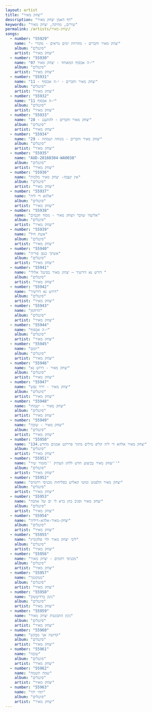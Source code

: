 ```yaml
---
layout: artist
title: "יצחק מאיר"
description: "דף האמן יצחק מאיר"
keywords: "שירים, מוזיקה, יצחק מאיר"
permalink: /artists/יצחק-מאיר/
songs:
  - number: "55929"
    name: "- יצחק מאיר וחברים - מחרוזת ימים נוראים - מקורי"
    album: "סינגלים"
    artist: "יצחק מאיר"
  - number: "55930"
    name: "07 י-ה אכסוף המאוחד - יצחק מאיר"
    album: "סינגלים"
    artist: "יצחק מאיר"
  - number: "55931"
    name: "11 - יצחק מאיר וחברים - י-ה אכסוף"
    album: "סינגלים"
    artist: "יצחק מאיר"
  - number: "55932"
    name: "11 י-ה אכסוף"
    album: "סינגלים"
    artist: "יצחק מאיר"
  - number: "55933"
    name: "28 - יצחק מאיר וחברים - להתענג"
    album: "סינגלים"
    artist: "יצחק מאיר"
  - number: "55934"
    name: "29 - יצחק מאיר וחברים - מנוחה ושמחה"
    album: "סינגלים"
    artist: "יצחק מאיר"
  - number: "55935"
    name: "AUD-20160304-WA0038"
    album: "סינגלים"
    artist: "יצחק מאיר"
  - number: "55936"
    name: "אין קצבה- יצחק מאיר מלכות"
    album: "סינגלים"
    artist: "יצחק מאיר"
  - number: "55937"
    name: "אלהא די ליה"
    album: "סינגלים"
    artist: "יצחק מאיר"
  - number: "55938"
    name: "אליעזר שוובר ויצחק מאיר - מסוד חכמים"
    album: "סינגלים"
    artist: "יצחק מאיר"
  - number: "55939"
    name: "אשת חיל"
    album: "סינגלים"
    artist: "יצחק מאיר"
  - number: "55940"
    name: "אשתך כגפן פוריה"
    album: "סינגלים"
    artist: "יצחק מאיר"
  - number: "55941"
    name: "דורש נא דורשיך – יצחק מאיר בסינגל אלולי "
    album: "סינגלים"
    artist: "יצחק מאיר"
  - number: "55942"
    name: "דרוש נא דורשיך"
    album: "סינגלים"
    artist: "יצחק מאיר"
  - number: "55943"
    name: "הרחמן"
    album: "סינגלים"
    artist: "יצחק מאיר"
  - number: "55944"
    name: "י-ה אכסוף"
    album: "סינגלים"
    artist: "יצחק מאיר"
  - number: "55945"
    name: "יומם"
    album: "סינגלים"
    artist: "יצחק מאיר"
  - number: "55946"
    name: "יצחק מאיר - דרוש נא"
    album: "סינגלים"
    artist: "יצחק מאיר"
  - number: "55947"
    name: "יצחק מאיר - ידיד נפש"
    album: "סינגלים"
    artist: "יצחק מאיר"
  - number: "55948"
    name: "יצחק מאיר - ישמחו"
    album: "סינגלים"
    artist: "יצחק מאיר"
  - number: "55949"
    name: "יצחק מאיר - שובה"
    album: "סינגלים"
    artist: "יצחק מאיר"
  - number: "55950"
    name: "יצחק מאיר אלהא די ליה קליפ מילים מתוך פרויקט אמנים מחדש.134"
    album: "סינגלים"
    artist: "יצחק מאיר"
  - number: "55951"
    name: "יצחק מאיר בביצוע חדש ללחן העתיק ''מזמור שיר''"
    album: "סינגלים"
    artist: "יצחק מאיר"
  - number: "55952"
    name: "יצחק מאיר הלפגוט ומוטי קאליש בסליחות מכניסי רחמים"
    album: "סינגלים"
    artist: "יצחק מאיר"
  - number: "55953"
    name: "יצחק מאיר וסגיב כהן ברא לי ים של אהבה"
    album: "סינגלים"
    artist: "יצחק מאיר"
  - number: "55954"
    name: "יצחק-מאיר-אלהא-דיליה"
    album: "סינגלים"
    artist: "יצחק מאיר"
  - number: "55955"
    name: "ליבי יצחק מאיר ולוי פלקוביץ"
    album: "סינגלים"
    artist: "יצחק מאיר"
  - number: "55956"
    name: "מכניסי רחמים - יצחק מאיר"
    album: "סינגלים"
    artist: "יצחק מאיר"
  - number: "55957"
    name: "ממקומך"
    album: "סינגלים"
    artist: "יצחק מאיר"
  - number: "55958"
    name: "ניגון ברדיטשוב"
    album: "סינגלים"
    artist: "יצחק מאיר"
  - number: "55959"
    name: "ניגון התבוננות יצחק מאיר"
    album: "סינגלים"
    artist: "יצחק מאיר"
  - number: "55960"
    name: "קדושה אני מבקש"
    album: "סינגלים"
    artist: "יצחק מאיר"
  - number: "55961"
    name: "שובה"
    album: "סינגלים"
    artist: "יצחק מאיר"
  - number: "55962"
    name: "שמח תשמח"
    album: "סינגלים"
    artist: "יצחק מאיר"
  - number: "55963"
    name: "תהי ידך"
    album: "סינגלים"
    artist: "יצחק מאיר"
---
```

